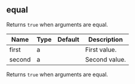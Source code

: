 ## equal

Returns `true` when arguments are equal.

 | Name   | Type | Default | Description   |
 |--------|------|---------|---------------|
 | first  | a    |         | First value.  |
 | second | a    |         | Second value. |

Returns `true` when arguments are equal. 


